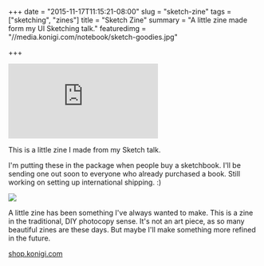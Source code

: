 +++
date = "2015-11-17T11:15:21-08:00"
slug = "sketch-zine"
tags = ["sketching", "zines"]
title = "Sketch Zine"
summary = "A little zine made form my UI Sketching talk."
featuredimg = "//media.konigi.com/notebook/sketch-goodies.jpg"

+++

<div class="video">
<iframe src="https://www.youtube.com/embed/jsKi2z_uRCk" title="YouTube video player" frameborder="0" allow="accelerometer; autoplay; clipboard-write; encrypted-media; gyroscope; picture-in-picture" allowfullscreen></iframe>
</div>

This is a little zine I made from my Sketch talk.

I'm putting these in the package when people buy a sketchbook. I'll be sending one out soon to everyone who already purchased a book. Still working on setting up international shipping. :)

<a href="http://shop.konigi.com"><img src="//media.konigi.com/notebook/sketch-goodies.jpg" /></a>

A little zine has been something I've always wanted to make. This is a zine in the traditional, DIY photocopy sense. It's not an art piece, as so many beautiful zines are these days. But maybe I'll make something more refined in the future.

<a class="button is-info" href="http://shop.konigi.com">shop.konigi.com</a>
